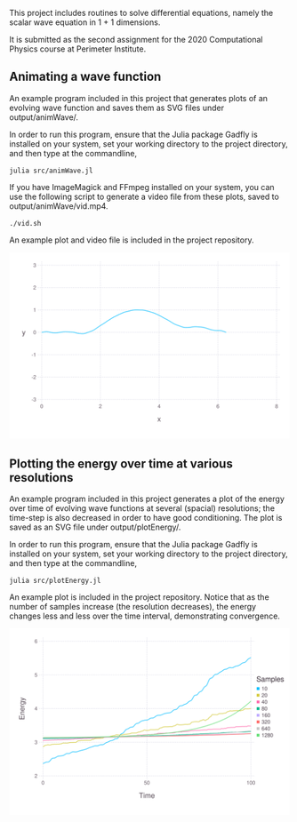 This project includes routines to solve differential equations, namely the
scalar wave equation in 1 + 1 dimensions.

It is submitted as the second assignment for the 2020 Computational Physics
course at Perimeter Institute.

## Animating a wave function

An example program included in this project that generates plots of an evolving wave function and saves them as SVG files under output/animWave/.

In order to run this program, ensure that the Julia package Gadfly is installed on your system, set your working directory to the project directory, and then type at the commandline,

    julia src/animWave.jl

If you have ImageMagick and FFmpeg installed on your system, you can use the following script to generate a video file from these plots, saved to output/animWave/vid.mp4.

    ./vid.sh

An example plot and video file is included in the project repository.

![alt text](https://github.com/JaiPEG/DifferentialEquations/raw/master/output/animWave/frame-0240.svg "Frame 240 of wave animation")

## Plotting the energy over time at various resolutions

An example program included in this project generates a plot of the energy over time of evolving wave functions at several (spacial) resolutions; the time-step is also decreased in order to have good conditioning. The plot is saved as an SVG file under output/plotEnergy/.

In order to run this program, ensure that the Julia package Gadfly is installed on your system, set your working directory to the project directory, and then type at the commandline,

    julia src/plotEnergy.jl

An example plot is included in the project repository. Notice that as the number of samples increase (the resolution decreases), the energy changes less and less over the time interval, demonstrating convergence.

![alt text](https://github.com/JaiPEG/DifferentialEquations/raw/master/output/plotEnergy/energy.svg "Energy change over time at various resolutions")
